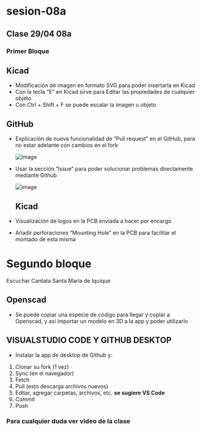 # sesion-08a

## Clase 29/04 08a

### Primer Bloque

## Kicad

- Modificación de imagen en formato SVG para poder insertarla en Kicad
- Con la tecla “E” en Kicad sirve para Editar las propiedades de cualquier objeto
- Con Ctrl + Shift + F se puede escalar la imagen u objeto

## GitHub

- Explicación de nueva funcionalidad de “Pull request” en el GitHub, para no estar adelante con cambios en el fork

  ![image](https://github.com/user-attachments/assets/80ed47ce-96b8-4124-bd6c-58d5c3ac6c7e)

- Usar la sección “Issue” para poder solucionar problemas directamente mediante Github

  ![image](https://github.com/user-attachments/assets/86aff651-9472-4a8c-b05c-392dc954f76e)

  ## Kicad

- Visualización de logos en la PCB enviada a hacer por encargo
- Añadir perforaciones “Mounting Hole” en la PCB para facilitar el montado de esta misma

# Segundo bloque

Escuchar Cantata Santa María de Iquique

## Openscad

- Se puede copiar una especie de código para llegar y copiar a Openscad, y así importar un modelo en 3D a la app y poder utilizarlo

## VISUALSTUDIO CODE Y GITHUB DESKTOP

- Instalar la app de desktop de Github y:

1. Clonar su fork (1 vez)
2. Sync (en el navegador)
3. Fetch
4. Pull (esto descarga archivos nuevos)
5. Editar, agregar carpetas, archivos, etc, **se sugiere VS Code**
6. Commit
7. Push

### Para cualquier duda ver video de la clase
